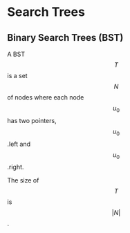# Search Trees

## Binary Search Trees (BST)

A BST $$T$$ is a set $$N$$ of nodes where each node $$u_0$$ has two pointers,
$$u_0$$.left and $$u_0$$.right.

The size of $$T$$ is $$|N|$$.
